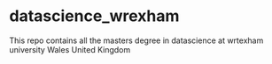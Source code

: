 # datascience_wrexham
This repo contains all the masters degree in  datascience at wrtexham university Wales United Kingdom
